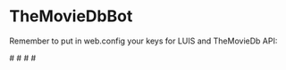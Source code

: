 # TheMovieDbBot

Remember to put in web.config your keys for LUIS and TheMovieDb API:

#<add key="Luis.ModelId" value="LuisId" />
#<add key="Luis.SubscriptionKey" value="LuisKey" />
#<add key="Luis.Domain" value="LuisDomain" />
#<add key="APIKey" value="apikey"/>